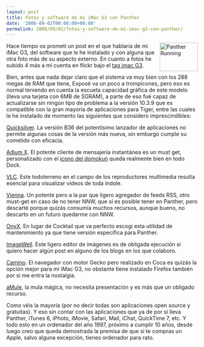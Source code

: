 ```yaml
---
layout: post
title: Fotos y software de mi iMac G3 con Panther
date: '2006-09-02T00:00:00+00:00'
permalink: 2006/09/02/fotos-y-software-de-mi-imac-g3-con-panther/
---
```

<a href="http://www.flickr.com/photos/savior1980/231971453/" title="Photo Sharing"><img align="right" src="http://static.flickr.com/84/231971453_72f4676c1b_t.jpg" width="100" height="75" alt="Panther Running" /></a>Hace tiempo os prometí un post en el que hablaría de mi iMac G3, del software que le he instalado y con alguna que otra foto más de su aspecto externo. En cuanto a fotos he subido 4 más a mi cuenta en flickr bajo el <a href="http://www.flickr.com/photos/savior1980/tags/imacg3/">tag imac G3</a>.

Bien, antes que nada dejar claro que el sistema va muy bien con los 288 megas de RAM que tiene, Exposé va un poco a trompicones, pero eso es normal teniendo en cuenta la escueta capacidad gráfica de este modelo (lleva una tarjeta con 6MB de SGRAM), a parte de eso fué capaz de actualizarse sin ningún tipo de problema a la versión 10.3.9 que es compatible con la gran mayoría de aplicaciones para Tiger, entre las cuales le he instalado de momento las siguientes que considero imprescindibles:

<a href="http://quicksilver.blacktree.com/">Quicksilver</a>. La versión B36 del potentísimo lanzador de aplicaciones no permite algunas cosas de la versión más nueva, sin embargo cumple su cometido con eficacia.

<a href="http://www.adiumx.com/">Adium X</a>. El potente cliente de mensajería instantánea es un must get, personalizado con el <a href="http://www.adiumxtras.com/index.php?a=xtras&xtra_id=93">icono del domokun</a> queda realmente bien en todo Dock.

<a href="http://www.videolan.org/vlc/">VLC</a>. Este todoterreno en el campo de los reproductores multimedia resulta esencial para visualizar vídeos de toda índole.

<a href="http://www.opencommunity.co.uk/vienna2.php">Vienna</a>. Un potente pero a la par que ligero agregador de feeds RSS, otro must-get en caso de no tener NNW, que sí es posible tener en Panther, pero descarté porque quizás consumía muchos recursos, aunque bueno, no descarto en un futuro quedarme con NNW.

<a href="http://www.titanium.free.fr/pgs/english.html">OnyX</a>. En lugar de Cocktail que va perfecto escogí esta utilidad de mantenimiento ya que tiene versión específica para Panther.

<a href="http://xtralean.com/IWOverview.html">ImageWell</a>. Este ligero editor de imágenes es de obligada ejecución si quiero hacer algún post en alguno de los blogs en los que colaboro.

<a href="http://www.caminobrowser.org/">Camino</a>. El navegador con motor Gecko pero realizado en Coca es quizás la opción mejor para mi iMac G3, no obstante tiene instalado Firefox también por si me entra la nostalgia.

<a href="http://www.amule.org/">aMule</a>, la mula mágica, no necesita presentación y es más que un obligado recurso.

Como véis la mayoría (por no decir todas son aplicaciones open source y gratuitas). Y eso sin contar con las aplicaciones que ya de por sí lleva Panther, iTunes 6, iPhoto, iMovie, Safari, Mail, iChat, QuickTime 7, etc. Y todo esto en un ordenador del año 1997, próximo a cumplir 10 años, desde luego creo que queda demostrada la premisa de que si te compras un Apple, salvo alguna excepción, tienes ordenador para rato.
